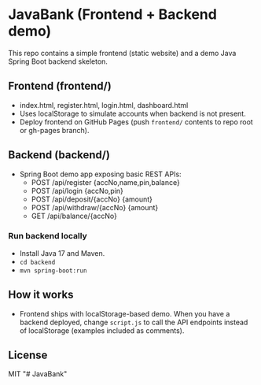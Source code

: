 # JavaBank (Frontend + Backend demo)

This repo contains a simple frontend (static website) and a demo Java Spring Boot backend skeleton.

## Frontend (frontend/)
- index.html, register.html, login.html, dashboard.html
- Uses localStorage to simulate accounts when backend is not present.
- Deploy frontend on GitHub Pages (push `frontend/` contents to repo root or gh-pages branch).

## Backend (backend/)
- Spring Boot demo app exposing basic REST APIs:
  - POST /api/register  {accNo,name,pin,balance}
  - POST /api/login     {accNo,pin}
  - POST /api/deposit/{accNo} {amount}
  - POST /api/withdraw/{accNo} {amount}
  - GET  /api/balance/{accNo}

### Run backend locally
- Install Java 17 and Maven.
- `cd backend`
- `mvn spring-boot:run`

## How it works
- Frontend ships with localStorage-based demo. When you have a backend deployed, change `script.js` to call the API endpoints instead of localStorage (examples included as comments).

## License
MIT
"# JavaBank" 
